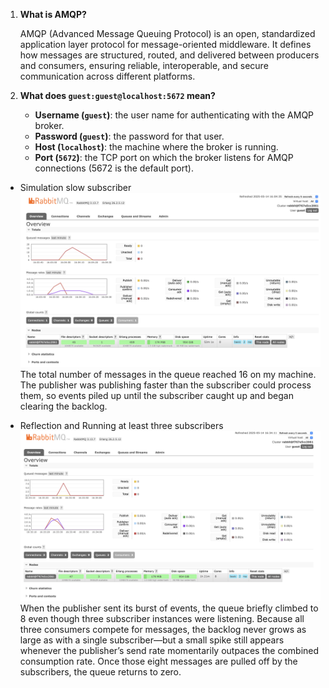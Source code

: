 1. **What is AMQP?**

   AMQP (Advanced Message Queuing Protocol) is an open, standardized application layer protocol for message-oriented middleware. It defines how messages are structured, routed, and delivered between producers and consumers, ensuring reliable, interoperable, and secure communication across different platforms.

2. **What does `guest:guest@localhost:5672` mean?**

   - **Username (`guest`)**: the user name for authenticating with the AMQP broker.  
   - **Password (`guest`)**: the password for that user.  
   - **Host (`localhost`)**: the machine where the broker is running.
   - **Port (`5672`)**: the TCP port on which the broker listens for AMQP connections (5672 is the default port).

- Simulation slow subscriber
   ![alt text](img/img1.png)
   The total number of messages in the queue reached 16 on my machine. The publisher was publishing faster than the subscriber could process them, so events piled up until the subscriber caught up and began clearing the backlog.

- Reflection and Running at least three subscribers
   ![alt text](img/img2.png)
   When the publisher sent its burst of events, the queue briefly climbed to 8 even though three subscriber instances were listening. Because all three consumers compete for messages, the backlog never grows as large as with a single subscriber—but a small spike still appears whenever the publisher’s send rate momentarily outpaces the combined consumption rate. Once those eight messages are pulled off by the subscribers, the queue returns to zero.
